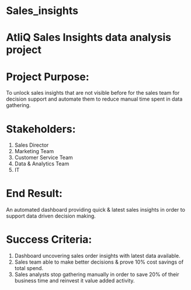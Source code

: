 # Sales_insights

# AtliQ Sales Insights data analysis project
# Project Purpose:
To unlock sales insights that are not visible before for the sales team for decision support and automate them to reduce manual time spent in data gathering.

# Stakeholders:
1. Sales Director
2. Marketing Team
3. Customer Service Team
4. Data & Analytics Team
5. IT

# End Result:
An automated dashboard providing quick & latest sales insights in order to support data driven decision making.

# Success Criteria:
1. Dashboard uncovering sales order insights with latest data available.
2. Sales team able to make better decisions & prove 10% cost savings of total spend.
3. Sales analysts stop gathering manually in order to save 20% of their business time and reinvest it value added activity.
